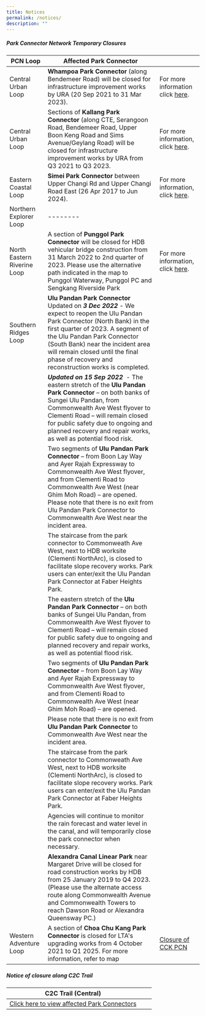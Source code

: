 ```yaml
---
title: Notices
permalink: /notices/
description: ""
---
```

##### Park Connector Network Temporary Closures


| PCN Loop | Affected Park Connector | |
| -------- | -------- | -------- |
| Central Urban Loop | **Whampoa Park Connector** (along Bendemeer Road) will be closed for infrastructure improvement works by URA (20 Sep 2021 to 31 Mar 2023). | For more information click [here](https://www.nparks.gov.sg/-/media/nparks-real-content/gardens-parks-and-nature/park-connector-network/whampoa-pc/bishan-to-city-temporary-closure-of-whampoa-pc-notice-until-31-march-2023.ashx). |
| Central Urban Loop  | Sections of **Kallang Park Connector** (along CTE, Serangoon Road, Bendemeer Road, Upper Boon Keng Road and Sims Avenue/Geylang Road) will be closed for infrastructure improvement works by URA from Q3 2021 to Q3 2023.  | For more information, click [here](https://www.nparks.gov.sg/-/media/temporary-closure-of-kallang-pc-notice-until-19-apr-2023-(final).ashx). ||  |
| Eastern Coastal Loop |**Simei Park Connector** between Upper Changi Rd and Upper Changi Road East (26 Apr 2017 to Jun 2024).   | For more information, click [here](https://www.nparks.gov.sg/-/media/nparks-real-content/gardens-parks-and-nature/park-connector-network/simei-pc/26-april-simei-pc-closure.pdf). || |  |
| Northern Explorer Loop | -------- |  |
| North Eastern Riverine Loop | A section of **Punggol Park Connector** will be closed for HDB vehicular bridge construction from 31 March 2022 to 2nd quarter of 2023. Please use the alternative path indicated in the map to Punggol Waterway, Punggol PC and Sengkang Riverside Park |For more information, click [here](https://www.nparks.gov.sg/-/media/notices/partial-closure-of-punggol-pc.ashx). |
| Southern Ridges Loop | **Ulu Pandan Park Connector** Updated on ***3 Dec 2022*** - We expect to reopen the Ulu Pandan Park Connector (North Bank) in the first quarter of 2023. A segment of the Ulu Pandan Park Connector (South Bank) near the incident area will remain closed until the final phase of recovery and reconstruction works is completed. |||
||***Updated on 15 Sep 2022***  - The eastern stretch of the **Ulu Pandan Park Connector** – on both banks of Sungei Ulu Pandan, from Commonwealth Ave West flyover to Clementi Road – will remain closed for public safety due to ongoing and planned recovery and repair works, as well as potential flood risk. |||
||Two segments of **Ulu Pandan Park Connector** – from Boon Lay Way and Ayer Rajah Expressway to Commonwealth Ave West flyover, and from Clementi Road to Commonwealth Ave West (near Ghim Moh Road) – are opened. Please note that there is no exit from Ulu Pandan Park Connector to Commonwealth Ave West near the incident area. |||
||The staircase from the park connector to Commonweath Ave West, next to HDB worksite (Clementi NorthArc), is closed to facilitate slope recovery works. Park users can enter/exit the Ulu Pandan Park Connector at Faber Heights Park. |||
||The eastern stretch of the **Ulu Pandan Park Connector** – on both banks of Sungei Ulu Pandan, from Commonwealth Ave West flyover to Clementi Road – will remain closed for public safety due to ongoing and planned recovery and repair works, as well as potential flood risk. |||
||Two segments of **Ulu Pandan Park Connector** – from Boon Lay Way and Ayer Rajah Expressway to Commonwealth Ave West flyover, and from Clementi Road to Commonwealth Ave West (near Ghim Moh Road) – are opened. |||
|| Please note that there is no exit from **Ulu Pandan Park Connector** to Commonwealth Ave West near the incident area. | | |
| |The staircase from the park connector to Commonweath Ave West, next to HDB worksite (Clementi NorthArc), is closed to facilitate slope recovery works. Park users can enter/exit the Ulu Pandan Park Connector at Faber Heights Park.|  |  |
| | Agencies will continue to monitor the rain forecast and water level in the canal, and will temporarily close the park connector when necessary. |||
|| **Alexandra Canal Linear Park** near Margaret Drive will be closed for road construction works by HDB from 25 January 2019 to Q4 2023. (Please use the alternate access route along Commonwealth Avenue and Commonwealth Towers to reach Dawson Road or Alexandra Queensway PC.)
| Western Adventure Loop |  A section of **Choa Chu Kang Park Connector** is closed for LTA's upgrading works from 4 October 2021 to Q1 2025. For more information, refer to map| [Closure of CCK PCN](/files/Closure%20of%20CCK%20PCN_Ave%203%20Notice%20until%20Q1%202025.pdf) |


##### Notice of closure along C2C Trail


| C2C Trail (Central) |  |  |
| -------- | -------- | -------- |
| [Click here to view affected Park Connectors](https://www.nparks.gov.sg/-/media/peb/coast-to-coast/notices/notices-of-closure-along-the-c2c-trail.ashx) |